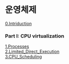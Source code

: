 # 운영체제

[0.Intriduction](https://github.com/Mouon/-/tree/main/0.Introduction)   

### Part I: CPU virtualization
[1.Processes](https://github.com/Mouon/-/tree/main/1.Processes)  
[2.Limited_Direct_Execution](https://github.com/Mouon/-/tree/main/2.Limited_Direct_Execution)  
[3.CPU_Scheduling](https://github.com/Mouon/-/tree/main/3.CPU_Scheduling)  
